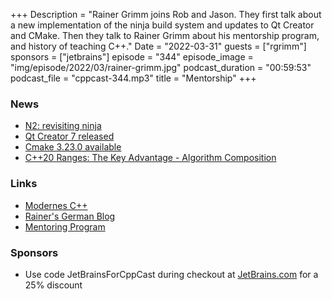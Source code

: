 +++
Description = "Rainer Grimm joins Rob and Jason. They first talk about a new implementation of the ninja build system and updates to Qt Creator and CMake. Then they talk to Rainer Grimm about his mentorship program, and history of teaching C++."
Date = "2022-03-31"
guests = ["rgrimm"]
sponsors = ["jetbrains"]
episode = "344"
episode_image = "img/episode/2022/03/rainer-grimm.jpg"
podcast_duration = "00:59:53"
podcast_file = "cppcast-344.mp3"
title = "Mentorship"
+++

### News ###

 - [N2: revisiting ninja](http://neugierig.org/software/blog/2022/03/n2.html)
 - [Qt Creator 7 released](https://www.qt.io/blog/qt-creator-7-released)
 - [Cmake 3.23.0 available](https://www.kitware.com/cmake-3-23-0-is-available-for-download/)
 - [C++20 Ranges: The Key Advantage -  Algorithm Composition](https://www.cppstories.com/2022/ranges-composition/)

### Links ###

 - [Modernes C++](https://www.modernescpp.com)
 - [Rainer's German Blog](https://www.grimm-jaud.de/index.php/blog)
 - [Mentoring Program](https://www.modernescpp.org/)

### Sponsors ###

- Use code JetBrainsForCppCast during checkout at [JetBrains.com](https://jb.gg/cppcast) for a 25% discount

